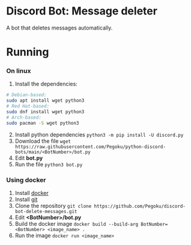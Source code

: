 # Discord Bot: Message deleter
A bot that deletes messages automatically.

# Running
### On linux
1. Install the dependencies:
```bash
# Debian-based:
sudo apt install wget python3
# Red Hat-based:
sudo dnf install wget python3
# Arch-based:
sudo pacman -S wget python3
```
2. Install python dependencies
``` python3 -m pip install -U discord.py ```
3.  Download the file
``` wget https://raw.githubusercontent.com/Pegoku/python-discord-bots/main/<BotNumber>/bot.py ```
4. Edit **bot.py**
5. Run the file
``` python3 bot.py ```

### Using docker
1. Install [docker](https://docs.docker.com/engine/install/)
2. Install [git](https://git-scm.com/downloads)
3. Clone the repository
``` git clone https://github.com/Pegoku/discord-bot-delete-messages.git ```
4. Edit **\<BotNumber>/bot.py**
5. Build the docker image
``` docker build --build-arg BotNumber=<BotNumber> <image_name> . ```
6. Run the image
``` docker run <image_name> ```